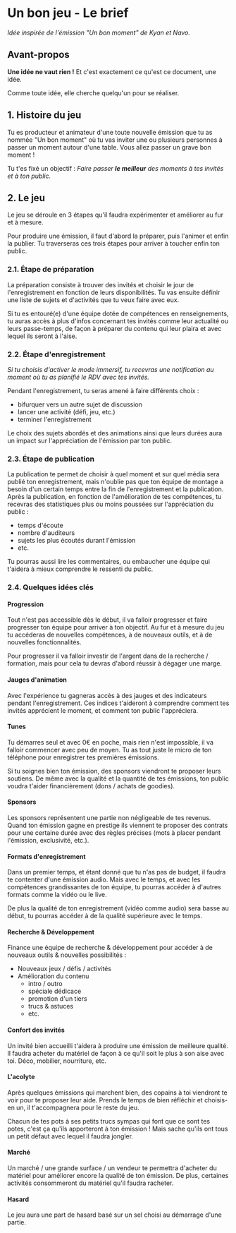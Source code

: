 # Un bon jeu - Le brief

_Idée inspirée de l'émission "Un bon moment" de Kyan et Navo._

## Avant-propos

**Une idée ne vaut rien !** Et c'est exactement ce qu'est ce document, une idée.

Comme toute idée, elle cherche quelqu'un pour se réaliser.

## 1. Histoire du jeu

Tu es producteur et animateur d'une toute nouvelle émission que tu as nommée "Un bon moment" où tu vas inviter une ou plusieurs personnes à passer un moment autour d'une table. Vous allez passer un grave bon moment !

Tu t'es fixé un objectif&nbsp;:
_Faire passer **le meilleur** des moments à tes invités et à ton public._

## 2. Le jeu

Le jeu se déroule en 3 étapes qu'il faudra expérimenter et améliorer au fur et à mesure.

Pour produire une émission, il faut d'abord la préparer, puis l'animer et enfin la publier. Tu traverseras ces trois étapes pour arriver à toucher enfin ton public.

### 2.1. Étape de préparation

La préparation consiste à trouver des invités et choisir le jour de l'enregistrement en fonction de leurs disponibilités.
Tu vas ensuite définir une liste de sujets et d'activités que tu veux faire avec eux.

Si tu es entouré(e) d'une équipe dotée de compétences en renseignements, tu auras accès à plus d'infos concernant tes invités comme leur actualité ou leurs passe-temps, de façon à préparer du contenu qui leur plaira et avec lequel ils seront à l'aise.

### 2.2. Étape d'enregistrement

_Si tu choisis d'activer le mode immersif, tu recevras une notification au moment où tu as planifié le RDV avec tes invités._

Pendant l'enregistrement, tu seras amené à faire différents choix&nbsp;:
- bifurquer vers un autre sujet de discussion
- lancer une activité (défi, jeu, etc.)
- terminer l'enregistrement

Le choix des sujets abordés et des animations ainsi que leurs durées aura un impact sur l'appréciation de l'émission par ton public.

### 2.3. Étape de publication

La publication te permet de choisir à quel moment et sur quel média sera publié ton enregistrement, mais n'oublie pas que ton équipe de montage a besoin d'un certain temps entre la fin de l'enregistrement et la publication.
Après la publication, en fonction de l'amélioration de tes compétences, tu recevras des statistiques plus ou moins poussées sur l'appréciation du public&nbsp;:
- temps d'écoute
- nombre d'auditeurs
- sujets les plus écoutés durant l'émission
- etc.

Tu pourras aussi lire les commentaires, ou embaucher une équipe qui t'aidera à mieux comprendre le ressenti du public.

### 2.4. Quelques idées clés

#### Progression

Tout n'est pas accessible dès le début, il va falloir progresser et faire progresser ton équipe pour arriver à ton objectif. Au fur et à mesure du jeu tu accéderas de nouvelles compétences, à de nouveaux outils, et à de nouvelles fonctionnalités.

Pour progresser il va falloir investir de l'argent dans de la recherche / formation, mais pour cela tu devras d'abord réussir à dégager une marge.

#### Jauges d'animation

Avec l'expérience tu gagneras accès à des jauges et des indicateurs pendant l'enregistrement. Ces indices t'aideront à comprendre comment tes invités apprécient le moment, et comment ton public l'appréciera.

#### Tunes

Tu démarres seul et avec 0€ en poche, mais rien n'est impossible, il va falloir commencer avec peu de moyen. Tu as tout juste le micro de ton téléphone pour enregistrer tes premières émissions.

Si tu soignes bien ton émission, des sponsors viendront te proposer leurs soutiens. De même avec la qualité et la quantité de tes émissions, ton public voudra t'aider financièrement (dons / achats de goodies).

#### Sponsors

Les sponsors représentent une partie non négligeable de tes revenus. Quand ton émission gagne en prestige ils viennent te proposer des contrats pour une certaine durée avec des règles précises (mots à placer pendant l'émission, exclusivité, etc.).

#### Formats d'enregistrement

Dans un premier temps, et étant donné que tu n'as pas de budget, il faudra te contenter d'une émission audio. Mais avec le temps, et avec les compétences grandissantes de ton équipe, tu pourras accéder à d'autres formats comme la vidéo ou le live.

De plus la qualité de ton enregistrement (vidéo comme audio) sera basse au début, tu pourras accéder à de la qualité supérieure avec le temps.

#### Recherche & Développement

Finance une équipe de recherche & développement pour accéder à de nouveaux outils & nouvelles possibilités&nbsp;:
- Nouveaux jeux / défis / activités
- Amélioration du contenu
  - intro / outro
  - spéciale dédicace
  - promotion d'un tiers
  - trucs & astuces
  - etc.

#### Confort des invités

Un invité bien accueilli t'aidera à produire une émission de meilleure qualité. Il faudra acheter du matériel de façon à ce qu'il soit le plus à son aise avec toi. Déco, mobilier, nourriture, etc.

#### L'acolyte

Après quelques émissions qui marchent bien, des copains à toi viendront te voir pour te proposer leur aide. Prends le temps de bien réfléchir et choisis-en un, il t'accompagnera pour le reste du jeu.

Chacun de tes pots à ses petits trucs sympas qui font que ce sont tes potes, c'est ça qu'ils apporteront à ton émission ! Mais sache qu'ils ont tous un petit défaut avec lequel il faudra jongler.

#### Marché

Un marché / une grande surface / un vendeur te permettra d'acheter du matériel pour améliorer encore la qualité de ton émission. De plus, certaines activités consommeront du matériel qu'il faudra racheter.

#### Hasard

Le jeu aura une part de hasard basé sur un sel choisi au démarrage d'une partie.
